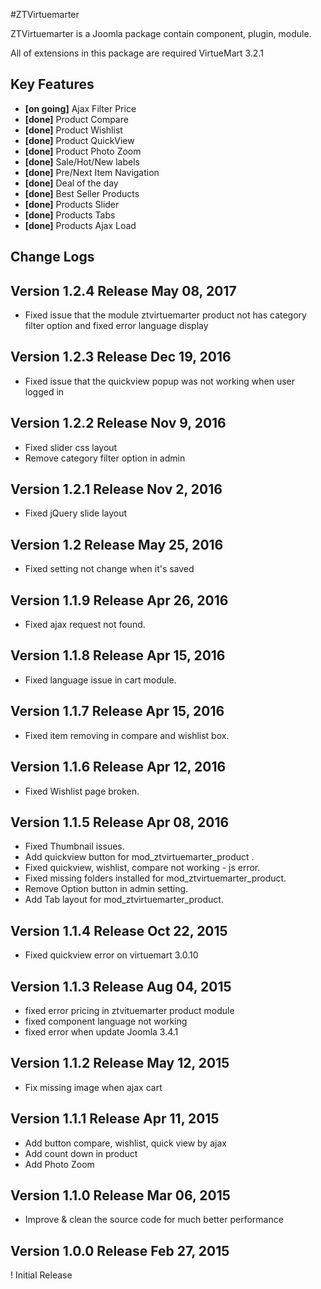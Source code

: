 #ZTVirtuemarter

ZTVirtuemarter is a Joomla package contain component, plugin, module.

All of extensions in this package are required VirtueMart 3.2.1

## Key Features

* __[on going]__ Ajax Filter Price
* __[done]__ Product Compare 
* __[done]__ Product Wishlist
* __[done]__ Product QuickView
* __[done]__ Product Photo Zoom
* __[done]__ Sale/Hot/New labels 
* __[done]__ Pre/Next Item Navigation
* __[done]__ Deal of the day
* __[done]__ Best Seller Products
* __[done]__ Products Slider
* __[done]__ Products Tabs
* __[done]__ Products Ajax Load



## Change Logs

## Version 1.2.4 Release May 08, 2017

* Fixed issue that the module ztvirtuemarter product not has category filter option and fixed error language display

## Version 1.2.3 Release Dec 19, 2016

* Fixed issue that the quickview popup was not working when user logged in

## Version 1.2.2 Release Nov 9, 2016

* Fixed slider css layout
* Remove category filter option in admin

## Version 1.2.1 Release Nov 2, 2016

* Fixed jQuery slide layout

## Version 1.2 Release May 25, 2016

* Fixed setting not change when it's saved

## Version 1.1.9 Release Apr 26, 2016

* Fixed ajax request not found.

## Version 1.1.8 Release Apr 15, 2016

* Fixed language issue in cart module.

## Version 1.1.7 Release Apr 15, 2016

* Fixed item removing in compare and wishlist box.


## Version 1.1.6 Release Apr 12, 2016

* Fixed Wishlist page broken.

## Version 1.1.5 Release Apr 08, 2016 

* Fixed Thumbnail issues.
* Add quickview button for mod_ztvirtuemarter_product .
* Fixed quickview, wishlist, compare not working - js error.
* Fixed missing folders installed for mod_ztvirtuemarter_product.
* Remove Option button in admin setting.
* Add Tab layout for mod_ztvirtuemarter_product.

## Version 1.1.4 Release Oct 22, 2015

* Fixed quickview error on virtuemart 3.0.10

## Version 1.1.3 Release Aug 04, 2015

* fixed error pricing in ztvituemarter product module
* fixed component language not working
* fixed error when update Joomla 3.4.1

## Version 1.1.2 Release May 12, 2015

* Fix missing image when ajax cart

## Version 1.1.1 Release Apr 11, 2015

* Add button compare, wishlist, quick view by ajax
* Add count down in product
* Add Photo Zoom

## Version 1.1.0 Release Mar 06, 2015

* Improve & clean the source code for much better performance 

## Version 1.0.0 Release Feb 27, 2015

! Initial Release
